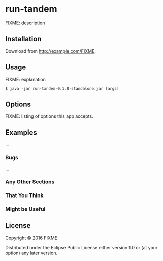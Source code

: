 # run-tandem

FIXME: description

## Installation

Download from http://example.com/FIXME.

## Usage

FIXME: explanation

    $ java -jar run-tandem-0.1.0-standalone.jar [args]

## Options

FIXME: listing of options this app accepts.

## Examples

...

### Bugs

...

### Any Other Sections
### That You Think
### Might be Useful

## License

Copyright © 2016 FIXME

Distributed under the Eclipse Public License either version 1.0 or (at
your option) any later version.
